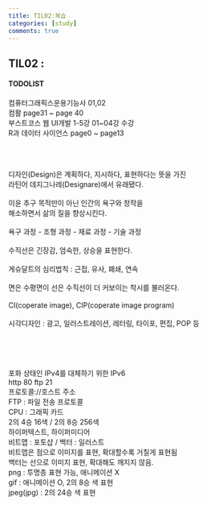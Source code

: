 ```yaml
---
title: TIL02:복습
categories: [study]
comments: true
---
```


## TIL02 : 

#### TODOLIST
컴퓨터그래픽스운용기능사 01,02<br>
컴활 page31 ~ page 40<br>
부스트코스 웹 UI개발 1-5강 01~04강 수강<br>
R과 데이터 사이언스 page0 ~ page13<br>

<br><br>

디자인(Design)은 계획하다, 지시하다, 표현하다는 뜻을 가진<br>라틴어 데지그나레(Designare)에서 유래됐다.<br><br>
이윤 추구 목적만이 아닌 인간의 욕구와 창작을<br>해소하면서 삶의 질을 향상시킨다.<br><br>
욕구 과정 - 조형 과정 - 재료 과정 - 기술 과정<br><br>
수직선은 긴장감, 엄숙한, 상승을 표현한다.<br><br>
게슈달트의 심리법칙 : 근접, 유사, 폐쇄, 연속<br><br>
면은 수평면이 선은 수직선이 더 커보이는 착시를 불러온다.<br><br>
CI(coperate image), CIP(coperate image program)<br><br>
시각디자인 : 광고, 일러스트레이션, 레터링, 타이포, 편집, POP 등<br><br>

<br><br>

포화 상태인 IPv4를  대체하기 위한 IPv6 <br>
http 80 ftp 21 <br>
프로토콜://호스트 주소<br>
FTP : 파일 전송 프로토콜<br>
CPU : 그래픽 카드<br>
2의 4승 16색 / 2의 8승 256색<br>
하이퍼텍스트, 하이퍼미디어<br>
비트맵 : 포토샵 / 백터 : 일러스트<br>
비트맵은 점으로 이미지를 표현, 확대할수록 거칠게 표현됨<br>
백터는 선으로 이미지 표현, 확대해도 깨지지 않음.<br>
png : 투명층 표현 가능, 애니메이션 X<br>
gif : 애니메이션 O, 2의 8승 색 표현<br>
jpeg(jpg) : 2의 24승 색 표현<br>

